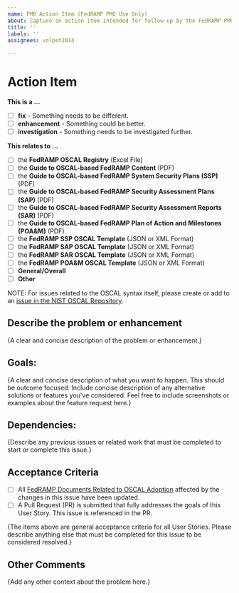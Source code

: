 ```yaml
---
name: PMO Action Item (FedRAMP PMO Use Only)
about: Capture an action item intended for follow-up by the FedRAMP PMO.
title: ''
labels: ''
assignees: volpet2014

---
```


# Action Item

**This is a ...**
  - [ ] **fix** - Something needs to be different.
  - [ ] **enhancement** - Something could be better.
  - [ ] **investigation** - Something needs to be investigated further.

**This relates to ...**
  - [ ] the **FedRAMP OSCAL Registry** (Excel File)
  - [ ] the **Guide to OSCAL-based FedRAMP Content** (PDF)
  - [ ] the **Guide to OSCAL-based FedRAMP System Security Plans (SSP)** (PDF)
  - [ ] the **Guide to OSCAL-based FedRAMP Security Assessment Plans (SAP)** (PDF)
  - [ ] the **Guide to OSCAL-based FedRAMP Security Assessment Reports (SAR)** (PDF)
  - [ ] the **Guide to OSCAL-based FedRAMP Plan of Action and Milestones (POA&M)** (PDF)
  - [ ] the **FedRAMP SSP OSCAL Template** (JSON or XML Format)
  - [ ] the **FedRAMP SAP OSCAL Template** (JSON or XML Format)
  - [ ] the **FedRAMP SAR OSCAL Template** (JSON or XML Format)
  - [ ] the **FedRAMP POA&M OSCAL Template** (JSON or XML Format)
  - [ ] **General/Overall**
  - [ ] **Other**

NOTE: For issues related to the OSCAL syntax itself, please create or add to an [issue in the NIST OSCAL Repository](https://github.com/usnistgov/OSCAL/issues).


## Describe the problem or enhancement

{A clear and concise description of the problem or enhancement.}


## Goals:

{A clear and concise description of what you want to happen. This should be outcome focused. Include concise description of any alternative solutions or features you've considered. Feel free to include screenshots or examples about the feature request here.}

## Dependencies:

{Describe any previous issues or related work that must be completed to start or complete this issue.}

## Acceptance Criteria

- [ ] All [FedRAMP Documents Related to OSCAL Adoption](https://github.com/GSA/fedramp-automation) affected by the changes in this issue have been updated. 
- [ ] A Pull Request (PR) is submitted that fully addresses the goals of this User Story. This issue is referenced in the PR.

{The items above are general acceptance criteria for all User Stories. Please describe anything else that must be completed for this issue to be considered resolved.}


## Other Comments

{Add any other context about the problem here.}